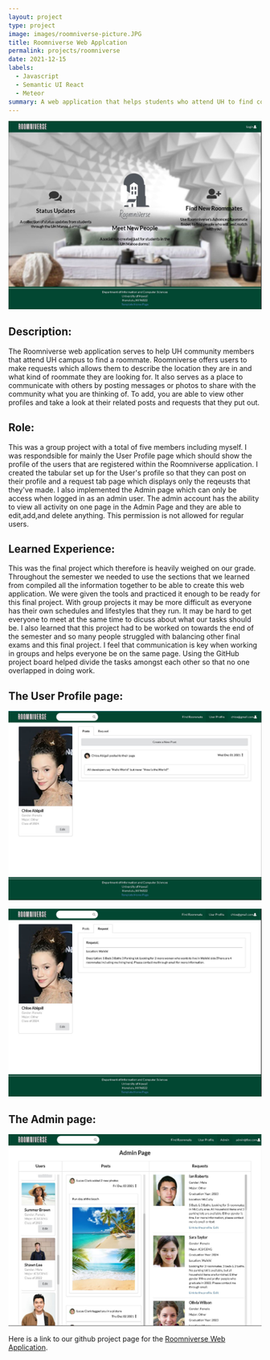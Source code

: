 ```yaml
---
layout: project
type: project
image: images/roomniverse-picture.JPG
title: Roomniverse Web Applcation
permalink: projects/roomniverse
date: 2021-12-15
labels:
  - Javascript
  - Semantic UI React
  - Meteor
summary: A web application that helps students who attend UH to find compatible roommates. 
---
```


![landing image](https://github.com/tbui00/tbui00.github.io/blob/master/images/roomniverse-landing-page.JPG)

## Description:
The Roomniverse web application serves to help UH community members that attend UH campus to find a roommate. Roomniverse offers users to make requests
which allows them to describe the location they are in and what kind of roommate they are looking for. It also serves as a place to communicate with
others by posting messages or photos to share with the community what you are thinking of. To add, you are able to view other profiles and take a look 
at their related posts and requests that they put out. 

## Role:
This was a group project with a total of five members including myself. I was respondsible for mainly the User Profile page which should show the profile
of the users that are registered within the Roomniverse application. I created the tabular set up for the User's profile so that they can post on their
profile and a request tab page which displays only the reqeusts that they've made. I also implemented the Admin page which can only be access when logged in
as an admin user. The admin account has the ability to view all activity on one page in the Admin Page and they are able to edit,add,and delete anything. 
This permission is not allowed for regular users. 

## Learned Experience:
This was the final project which therefore is heavily weighed on our grade. Throughout the semester we needed to use the sections that we learned from 
compiled all the information together to be able to create this web application. We were given the tools and practiced it enough to be ready for this 
final project. With group projects it may be more difficult as everyone has their own schedules and lifestyles that they run. It may be hard to get
everyone to meet at the same time to dicuss about what our tasks should be. I also learned that this project had to be worked on towards the end of the 
semester and so many people struggled with balancing other final exams and this final project. I feel that communication is key when working in groups
and helps everyone be on the same page. Using the GitHub project board helped divide the tasks amongst each other so that no one overlapped in doing
work. 

## The User Profile page:
![user profile image 1](https://github.com/tbui00/tbui00.github.io/blob/master/images/roomniverse-user-profile.JPG)

![user profile image 2](https://github.com/tbui00/tbui00.github.io/blob/master/images/roomniverse-user-profile-2.JPG)


## The Admin page:
![ladmin page image](https://github.com/tbui00/tbui00.github.io/blob/master/images/roomniverse-admin-page.JPG)


Here is a link to our github project page for the [Roomniverse Web Application](https://roomniverse.github.io/).

&nbsp;
&nbsp;
